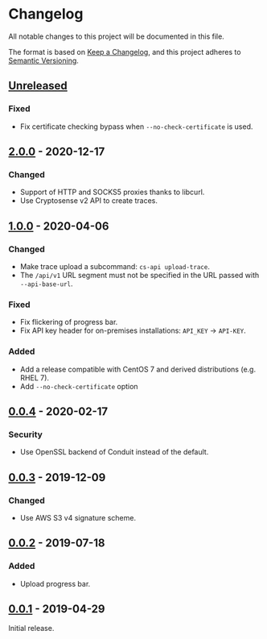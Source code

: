 # Changelog

All notable changes to this project will be documented in this file.

The format is based on [Keep a Changelog](https://keepachangelog.com/en/1.0.0/), and this
project adheres to [Semantic Versioning](https://semver.org/spec/v2.0.0.html).

## [Unreleased]

### Fixed

* Fix certificate checking bypass when `--no-check-certificate` is used.

## [2.0.0] - 2020-12-17

### Changed

* Support of HTTP and SOCKS5 proxies thanks to libcurl.
* Use Cryptosense v2 API to create traces.

## [1.0.0] - 2020-04-06

### Changed

* Make trace upload a subcommand: `cs-api upload-trace`.
* The `/api/v1` URL segment must not be specified in the URL passed with `--api-base-url`.

### Fixed

* Fix flickering of progress bar.
* Fix API key header for on-premises installations: `API_KEY` -> `API-KEY`.

### Added

* Add a release compatible with CentOS 7 and derived distributions (e.g. RHEL 7).
* Add `--no-check-certificate` option

## [0.0.4] - 2020-02-17

### Security

* Use OpenSSL backend of Conduit instead of the default.

## [0.0.3] - 2019-12-09

### Changed

* Use AWS S3 v4 signature scheme.

## [0.0.2] - 2019-07-18

### Added

* Upload progress bar.

## [0.0.1] - 2019-04-29

Initial release.

[Unreleased]: https://github.com/cryptosense/api-client/compare/1.0.0...HEAD
[2.0.0]: https://github.com/cryptosense/api-client/compare/1.0.0...2.0.0
[1.0.0]: https://github.com/cryptosense/api-client/compare/0.0.4...1.0.0
[0.0.4]: https://github.com/cryptosense/api-client/compare/0.0.3...0.0.4
[0.0.3]: https://github.com/cryptosense/api-client/compare/0.0.2...0.0.3
[0.0.2]: https://github.com/cryptosense/api-client/compare/0.0.1...0.0.2
[0.0.1]: https://github.com/cryptosense/api-client/releases/tag/0.0.1
